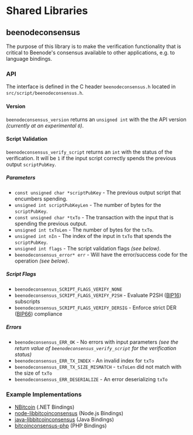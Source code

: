 Shared Libraries
================

## beenodeconsensus

The purpose of this library is to make the verification functionality that is critical to Beenode's consensus available to other applications, e.g. to language bindings.

### API

The interface is defined in the C header `beenodeconsensus.h` located in  `src/script/beenodeconsensus.h`.

#### Version

`beenodeconsensus_version` returns an `unsigned int` with the the API version *(currently at an experimental `0`)*.

#### Script Validation

`beenodeconsensus_verify_script` returns an `int` with the status of the verification. It will be `1` if the input script correctly spends the previous output `scriptPubKey`.

##### Parameters
- `const unsigned char *scriptPubKey` - The previous output script that encumbers spending.
- `unsigned int scriptPubKeyLen` - The number of bytes for the `scriptPubKey`.
- `const unsigned char *txTo` - The transaction with the input that is spending the previous output.
- `unsigned int txToLen` - The number of bytes for the `txTo`.
- `unsigned int nIn` - The index of the input in `txTo` that spends the `scriptPubKey`.
- `unsigned int flags` - The script validation flags *(see below)*.
- `beenodeconsensus_error* err` - Will have the error/success code for the operation *(see below)*.

##### Script Flags
- `beenodeconsensus_SCRIPT_FLAGS_VERIFY_NONE`
- `beenodeconsensus_SCRIPT_FLAGS_VERIFY_P2SH` - Evaluate P2SH ([BIP16](https://github.com/bitcoin/bips/blob/master/bip-0016.mediawiki)) subscripts
- `beenodeconsensus_SCRIPT_FLAGS_VERIFY_DERSIG` - Enforce strict DER ([BIP66](https://github.com/bitcoin/bips/blob/master/bip-0066.mediawiki)) compliance

##### Errors
- `beenodeconsensus_ERR_OK` - No errors with input parameters *(see the return value of `beenodeconsensus_verify_script` for the verification status)*
- `beenodeconsensus_ERR_TX_INDEX` - An invalid index for `txTo`
- `beenodeconsensus_ERR_TX_SIZE_MISMATCH` - `txToLen` did not match with the size of `txTo`
- `beenodeconsensus_ERR_DESERIALIZE` - An error deserializing `txTo`

### Example Implementations
- [NBitcoin](https://github.com/NicolasDorier/NBitcoin/blob/master/NBitcoin/Script.cs#L814) (.NET Bindings)
- [node-libbitcoinconsensus](https://github.com/bitpay/node-libbitcoinconsensus) (Node.js Bindings)
- [java-libbitcoinconsensus](https://github.com/dexX7/java-libbitcoinconsensus) (Java Bindings)
- [bitcoinconsensus-php](https://github.com/Bit-Wasp/bitcoinconsensus-php) (PHP Bindings)
